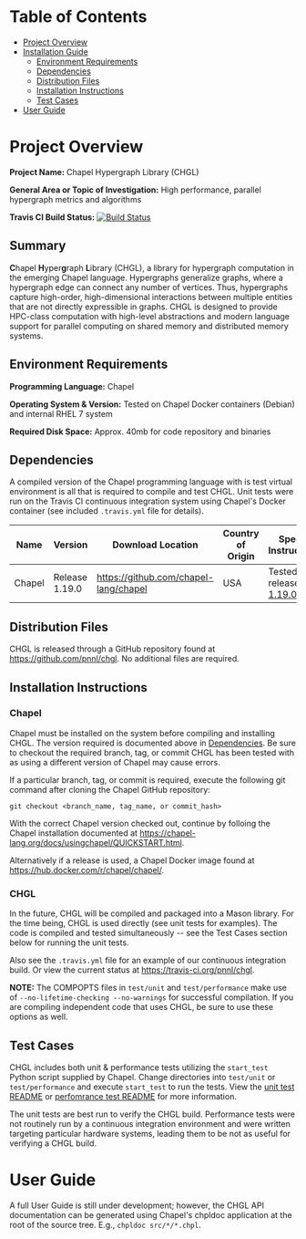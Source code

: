 Table of Contents
=================

*   [Project Overview](#project-overview)
*   [Installation Guide](#installation-guide)
    *   [Environment Requirements](#environment-requirements)
    *   [Dependencies](#dependencies)
    *   [Distribution Files](#distribution-files)
    *   [Installation Instructions](#installation-instructions)
    *   [Test Cases](#test-cases)
*   [User Guide](#user-guide)

Project Overview
================

**Project Name:** Chapel Hypergraph Library (CHGL)

**General Area or Topic of Investigation:** High performance, parallel hypergraph metrics and algorithms

**Travis CI Build Status:** [![Build Status](https://travis-ci.org/pnnl/chgl.svg?branch=master)](https://travis-ci.org/pnnl/chgl)

Summary
----------------

**C**hapel **H**yper**g**raph **L**ibrary (CHGL), a library
for hypergraph computation in the emerging Chapel language.  Hypergraphs
generalize graphs, where a hypergraph edge can connect any number of vertices.
Thus, hypergraphs capture high-order, high-dimensional interactions between
multiple entities that are not directly expressible in graphs.  CHGL is designed
to provide HPC-class computation with high-level abstractions and modern
language support for parallel computing on shared memory and distributed memory
systems.

Environment Requirements
------------------------

**Programming Language:** Chapel

**Operating System & Version:** Tested on Chapel Docker containers (Debian) and internal RHEL 7 system

**Required Disk Space:** Approx. 40mb for code repository and binaries

Dependencies
------------

A compiled version of the Chapel programming language with is test virtual environment is all that is required to compile and test CHGL. Unit tests were run on the Travis CI continuous integration system using Chapel's Docker container (see included ``.travis.yml`` file for details).

| Name | Version | Download Location | Country of Origin | Special Instructions |
| ---- | ------- | ----------------- | ----------------- | -------------------- |
| Chapel | Release 1.19.0 | https://github.com/chapel-lang/chapel | USA | Tested with release [1.19.0](https://github.com/chapel-lang/chapel/releases/tag/1.19.0) |  

Distribution Files
------------------

CHGL is released through a GitHub repository found at https://github.com/pnnl/chgl. No additional files are required. 

Installation Instructions
-------------------------

### Chapel

Chapel must be installed on the system before compiling and installing CHGL. 
The version required is documented above in [Dependencies](#dependencies).
Be sure to checkout the required branch, tag, or commit CHGL has been tested with as 
using a different version of Chapel may cause errors.

If a particular branch, tag,  or commit is required, execute the following git command
after cloning the Chapel GitHub repository:
```
git checkout <branch_name, tag_name, or commit_hash>
```

With the correct Chapel version checked out, continue by folloing the Chapel installation documented
at https://chapel-lang.org/docs/usingchapel/QUICKSTART.html.

Alternatively if a release is used, a Chapel Docker image found at https://hub.docker.com/r/chapel/chapel/. 

### CHGL

In the future, CHGL will be compiled and packaged into a Mason library. For the 
time being, CHGL is used directly (see unit tests for examples). The code is 
compiled and tested simultaneously -- see the Test Cases section below for 
running the unit tests.

Also see the ``.travis.yml`` file for an example of our continuous 
integration build. Or view the current status at https://travis-ci.org/pnnl/chgl.

**NOTE:** The COMPOPTS files in ``test/unit`` and ``test/performance`` make use 
of ``--no-lifetime-checking --no-warnings`` for successful compilation. If you 
are compiling independent code that uses CHGL, be sure to use these options as 
well.

Test Cases
----------

CHGL includes both unit & performance tests utilizing the ``start_test`` Python 
script supplied by Chapel. Change directories into ``test/unit`` or 
``test/performance`` and execute ``start_test`` to run the tests. View the 
[unit test README](test/unit/README.md) or 
[perfomrance test README](test/performance/README.md) for more information.

The unit tests are best run to verify the CHGL build. Performance tests were not routinely
run by a continuous integration environment and were written targeting particular hardware
systems, leading them to be not as useful for verifying a CHGL build.

User Guide
==========

A full User Guide is still under development; however, the CHGL API documentation 
can be generated using Chapel's chpldoc application at the root of the source tree. 
E.g., ``chpldoc src/*/*.chpl``. 
